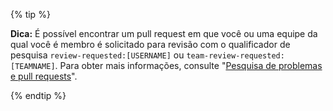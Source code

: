 {% tip %}

**Dica:** É possível encontrar um pull request em que você ou uma equipe da qual você é membro é solicitado para revisão com o qualificador de pesquisa `review-requested:[USERNAME]` ou `team-review-requested:[TEAMNAME]`. Para obter mais informações, consulte "[Pesquisa de problemas e pull requests](/articles/searching-issues-and-pull-requests)".

{% endtip %}

